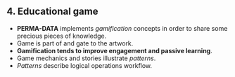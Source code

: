 ## 4. **Educational game**

* **PERMA-DATA** implements *gamification* concepts in order to share some precious pieces of knowledge.
* Game is part of and gate to the artwork.
* **Gamification tends to improve engagement and passive learning**.
* Game mechanics and stories illustrate *patterns*.
* *Patterns* describe logical operations workflow.